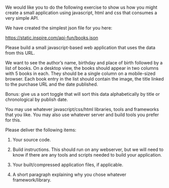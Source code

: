 We would like you to do the following exercise to show us how you might create a small application using javascript, html and css that consumes a very simple API.

We have created the simplest json file for you here:

https://static.inspire.com/api-fun/books.json


Please build a small javascript-based web application that uses the data from this URL.  

We want to see the author’s name, birthday and place of birth followed by a list of books. On a desktop view, the books should appear in two columns with 5 books in each.  They should be a single column on a mobile-sized browser. Each book entry in the list should contain the image, the title linked to the purchase URL and the date published.


Bonus: give us a sort toggle that will sort this data alphabetically by title or chronological by publish date.


You may use whatever javascript/css/html libraries, tools and frameworks that you like.  You may also use whatever server and build tools you prefer for this.  


Please deliver the following items:

1. Your source code.

2. Build instructions.  This should run on any webserver, but we will need to know if there are any tools and scripts needed to build your application.  

3. Your built/compressed application files, if applicable.

4. A short paragraph explaining why you chose whatever framework/library.

